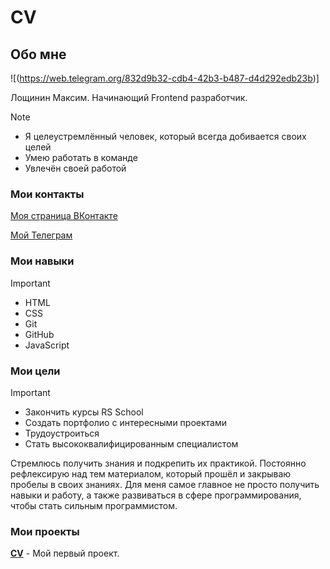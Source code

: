 # CV

## Обо мне

![(https://web.telegram.org/832d9b32-cdb4-42b3-b487-d4d292edb23b)]

Лощинин Максим. Начинающий Frontend разработчик.

> [!NOTE]
> - Я целеустремлённый человек, который всегда добивается своих целей
> - Умею работать в команде
> - Увлечён своей работой

### Мои контакты

[Моя страница ВКонтакте](https://vk.com/id426876453)

[Мой Телеграм](https://t.me/MaximRus91)

### Мои навыки

> [!IMPORTANT]
> - HTML
> - CSS
> - Git
> - GitHub
> - JavaScript

### Мои цели

> [!IMPORTANT]
> - Закончить курсы RS School
> - Создать портфолио с интересными проектами
> - Трудоустроиться
> - Стать высококвалифицированным специалистом

Стремлюсь получить знания и подкрепить их практикой.
Постоянно рефлексирую над тем материалом, который прошёл и закрываю пробелы в своих знаниях.
Для меня самое главное не просто получить навыки и работу, а также развиваться в сфере программирования, чтобы стать сильным программистом.

### Мои проекты

[**CV**](https://maxim-l91.github.io/rsschool-cv/cv) - Мой первый проект.